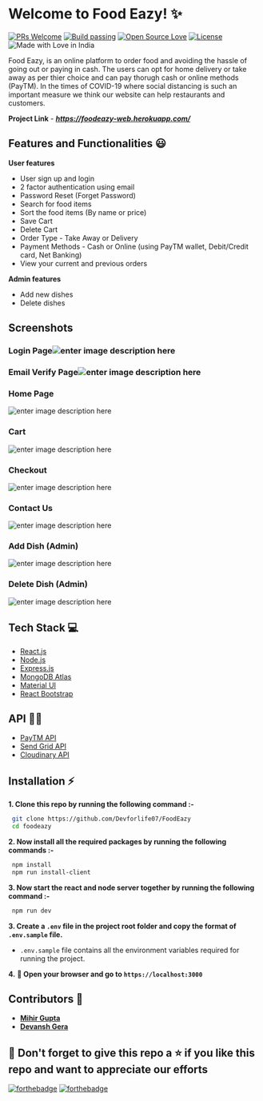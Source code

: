 # Welcome to Food Eazy! ✨

[![PRs Welcome](https://img.shields.io/badge/PRs-welcome-brightgreen.svg?style=flat-square)](https://foodeazy.herokuapp.com/)&nbsp;[![Build passing](https://img.shields.io/badge/Build-Passing-brightgreen.svg?style=flat-square)](https://foodeazy.herokuapp.com/)&nbsp;[![Open Source Love](https://badges.frapsoft.com/os/v1/open-source.svg?v=102)](https://foodeazy.herokuapp.com/)&nbsp;[![License](https://img.shields.io/badge/license-MIT-brightgreen)](https://foodeazy.herokuapp.com/)&nbsp;![Made with Love in India](https://madewithlove.org.in/badge.svg)

Food Eazy, is an online platform to order food and avoiding the hassle of going out or paying in cash. The users can opt for home delivery or take away as per thier choice and can pay thorugh cash or online methods (PayTM). In the times of COVID-19 where social distancing is such an important measure we think our website can help restaurants and customers.

**Project Link** - ***https://foodeazy-web.herokuapp.com/***

## Features and Functionalities 😃

**User features**

- User sign up and login
- 2 factor authentication using email
- Password Reset (Forget Password)
- Search for food items
- Sort the food items (By name or price)
- Save Cart
- Delete Cart
- Order Type - Take Away or Delivery
- Payment Methods - Cash or Online (using PayTM wallet, Debit/Credit card, Net Banking)
- View your current and previous orders

**Admin features**

- Add new dishes
- Delete dishes

## Screenshots

### Login Page![enter image description here](https://raw.githubusercontent.com/Devforlife07/foodeazy/master/readme_images/login.png?token=ALT5AMAOLRKFR423UUHLK6C7KJJ4Y)

### Email Verify Page![enter image description here](https://raw.githubusercontent.com/mihir0699/foodeazy/master/readme_images/verify.png?token=ALT5AMCAUZLVKWU4UFAGZVC7KJKEG)

### Home Page

![enter image description here](https://raw.githubusercontent.com/mihir0699/foodeazy/master/readme_images/menu.png?token=ALT5AMAG4JWL7EOHY2IT7JC7KJKAQ)

### Cart

![enter image description here](https://raw.githubusercontent.com/mihir0699/foodeazy/master/readme_images/cart.png?token=ALT5AMCPL6C2W723CZYJZZK7KJKYY)

### Checkout

![enter image description here](https://raw.githubusercontent.com/mihir0699/foodeazy/master/readme_images/checkout.png?token=ALT5AMHX44VS5BX2PHTDSY27KJK4K)

### Contact Us

![enter image description here](https://raw.githubusercontent.com/Devforlife07/FoodEazy/master/readme_images/contact_us.png)

### Add Dish (Admin)

![enter image description here](https://raw.githubusercontent.com/mihir0699/foodeazy/master/readme_images/add_dish.png?token=ALT5AMAOEZ2YQ2ECJJMYZCC7KJK6I)

### Delete Dish (Admin)

![enter image description here](https://raw.githubusercontent.com/mihir0699/foodeazy/master/readme_images/delete_items.png?token=ALT5AMHLZNKOIMXWOKUKY7K7KJLCE)

## Tech Stack 💻

- [React.js](https://reactjs.org/)
- [Node.js](https://nodejs.org/en/)
- [Express.js](https://expressjs.com/)
- [MongoDB Atlas](https://www.mongodb.com/cloud/atlas)
- [Material UI](https://material-ui.com/)
- [React Bootstrap](https://react-bootstrap.github.io/)

## API :man_technologist:

- [PayTM API](https://developer.paytm.com/docs/)
- [Send Grid API](https://sendgrid.com/)
- [Cloudinary API](https://cloudinary.com/)

## Installation :zap:

**1. Clone this repo by running the following command :-**

```bash
 git clone https://github.com/Devforlife07/FoodEazy
 cd foodeazy
```

**2. Now install all the required packages by running the following commands :-**

```bash
 npm install
 npm run install-client
```

**3. Now start the react and node server together by running the following command :-**

```bash
 npm run dev
```

**3. Create a `.env` file in the project root folder and copy the format of `.env.sample` file.**

- `.env.sample` file contains all the environment variables required for running the project.

**4.** **🎉 Open your browser and go to `https://localhost:3000`**

## Contributors 🤝

- [**Mihir Gupta**](https://github.com/mihir0699)
- [**Devansh Gera**](https://github.com/Devforlife07)

## 🤩 Don't forget to give this repo a ⭐ if you like this repo and want to appreciate our efforts

[![forthebadge](https://forthebadge.com/images/badges/built-with-love.svg)](https://forthebadge.com)
[![forthebadge](https://forthebadge.com/images/badges/built-by-developers.svg)](https://forthebadge.com)
